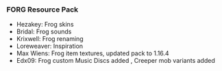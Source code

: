 ### FORG Resource Pack

* Hezakey: Frog skins
* Bridal: Frog sounds
* Krixwell: Frog renaming
* Loreweaver: Inspiration
* Max Wiens: Frog item textures, updated pack to 1.16.4
* Edx09: Frog custom Music Discs added , Creeper mob variants added
